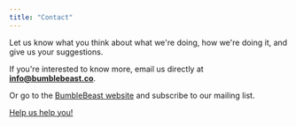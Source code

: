 ```yaml
---
title: "Contact"
---
```


Let us know what you think about what we're doing, how we're doing it, and give us your suggestions. 

If you're interested to know more, email us directly at <b>info@bumblebeast.co</b>.

Or go to the <a href="https://bumblebeast.co" target="_blank">BumbleBeast website</a> and subscribe to our mailing list.

<a href="https://bumblebeast.co/#contact">Help us help you!</a>

<!--more-->
